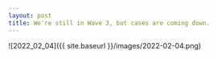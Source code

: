 ```yaml
---
layout: post
title: We're still in Wave 3, but cases are coming down.
---
```



![2022_02_04]({{ site.baseurl }}/images/2022-02-04.png)
